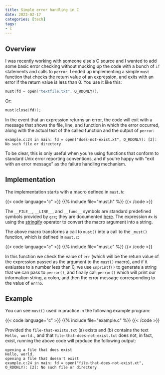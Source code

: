 ```yaml
---
title: Simple error handling in C
date: 2023-02-17
categories: [tech]
tags:
- c
---
```


## Overview

I was recently working with someone else's C source and I wanted to add some basic error checking without mucking up the code with a bunch of `if` statements and calls to `perror`. I ended up implementing a simple `must` function that checks the return value of an expression, and exits with an error if the return value is less than 0. You use it like this:

```c
must(fd = open("textfile.txt", O_RDONLY));
```

Or:

```c
must(close(fd));
```

In the event that an expression returns an error, the code will exit with a message that shows the file, line, and function in which the error occurred, along with the actual text of the called function and the output of `perror`:

```
example.c:24 in main: fd = open("does-not-exist.xt", O_RDONLY): [2]: No such file or directory
```

To be clear, this is only useful when you're using functions that conform to standard Unix error reporting conventions, and if you're happy with "exit with an error message" as the failure handling mechanism.


## Implementation

The implementation starts with a macro defined in `must.h`:

{{< code language="c" >}}
{{% include file="must.h" %}}
{{< /code >}}

The `__FILE__`, `__LINE__`, and `__func__` symbols are standard predefined symbols provided by `gcc`; they are documented [here](https://gcc.gnu.org/onlinedocs/cpp/Standard-Predefined-Macros.html). The expression `#x` is using the [stringify](https://gcc.gnu.org/onlinedocs/cpp/Stringizing.html#Stringizing) operator to convert the macro argument into a string.

The above macro transforms a call to `must()` into a call to the `_must()` function, which is defined in `must.c`:

{{< code language="c" >}}
{{% include file="must.c" %}}
{{< /code >}}

In this function we check the value of `err` (which will be the return value of the expression passed as the argument to the `must()` macro), and if it evaluates to a number less than 0, we use `snprintf()` to generate a string that we can pass to `perror()`, and finally call `perror()` which will print our information string, a colon, and then the error message corresponding to the value of `errno`.

## Example

You can see `must()` used in practice in the following example program:

{{< code language="c" >}}
{{% include file="example.c" %}}
{{< /code >}}

Provided the `file-that-exists.txt` (a) exists and (b) contains the text `Hello, world.`, and that `file-that-does-not-exist.txt` does not, in fact, exist, running the above code will produce the following output:

```
opening a file that does exist
Hello, world.
opening a file that doesn't exist
example.c:24 in main: fd = open("file-that-does-not-exist.xt", O_RDONLY): [2]: No such file or directory
```
